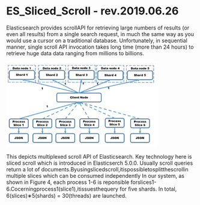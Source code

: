 # ES_Sliced_Scroll - rev.2019.06.26

Elasticsearch provides scrollAPI for retrieving large numbers of results (or even all results) from a single search request, in much the same way as you would use a cursor on a traditional database. Unfortunately, in sequential manner, single scroll API invocation takes long time (more than 24 hours) to retrieve huge data data ranging from millions to billions.

<img src="scrollAPI.jpg" width=80%>

This depicts multiplexed scroll API of Elasticsearch. Key technology here is sliced scroll which is introduced in Elasticserch 5.0.0. Usually scroll queries return a lot of documents.Byusingslicedscroll,itispossibletosplitthescrollin multiple slices which can be consumed independently In our system, as shown in Figure 4, each process 1-6 is reponsible forslices1-6.Cocerningprocess1(slice1),itissuesthequery for ﬁve shards. In total, 6(slices)∗5(shards) = 30(threads) are launched.
